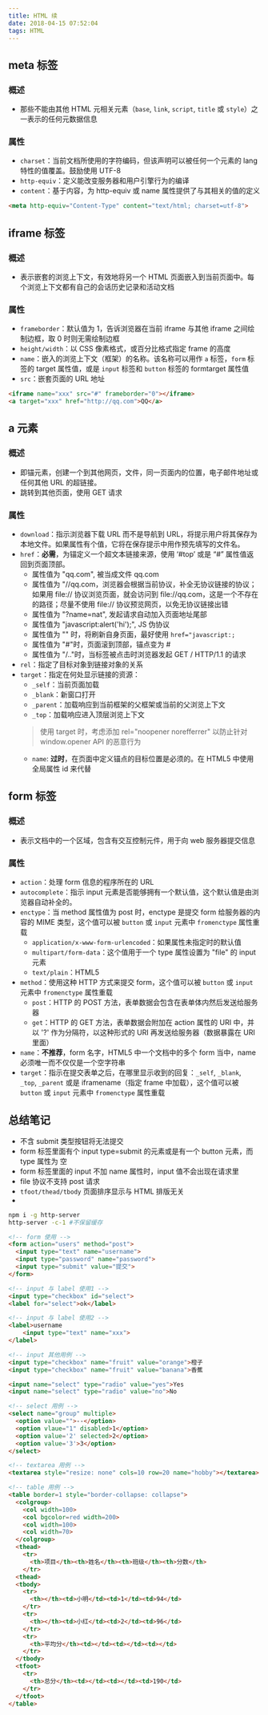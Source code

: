 ```yaml
---
title: HTML 续
date: 2018-04-15 07:52:04
tags: HTML
---
```


## meta 标签
### 概述
* 那些不能由其他 HTML 元相关元素（`base`, `link`, `script`, `title` 或 `style`）之一表示的任何元数据信息

### 属性
* `charset`：当前文档所使用的字符编码，但该声明可以被任何一个元素的 lang 特性的值覆盖。鼓励使用 UTF-8
* `http-equiv`：定义能改变服务器和用户引擎行为的编译
* `content`：基于内容，为 http-equiv 或 name 属性提供了与其相关的值的定义

```html
<meta http-equiv="Content-Type" content="text/html; charset=utf-8">
```


## iframe 标签
### 概述
* 表示嵌套的浏览上下文，有效地将另一个 HTML 页面嵌入到当前页面中。每个浏览上下文都有自己的会话历史记录和活动文档

### 属性
* `frameborder`：默认值为 1，告诉浏览器在当前 iframe 与其他 iframe 之间绘制边框，取 0 时则无需绘制边框
* `height/width`：以 CSS 像素格式，或百分比格式指定 frame 的高度
* `name`：嵌入的浏览上下文（框架）的名称。该名称可以用作 `a` 标签，`form` 标签的 target 属性值，或是 `input` 标签和 `button` 标签的 formtarget 属性值
* `src`：嵌套页面的 URL 地址

```html
<iframe name="xxx" src="#" frameborder="0"></iframe>
<a target="xxx" href="http://qq.com">QQ</a>
```

## a 元素
### 概述
* 即锚元素，创建一个到其他网页，文件，同一页面内的位置，电子邮件地址或任何其他 URL 的超链接。
* 跳转到其他页面，使用 GET 请求

### 属性
* `download`：指示浏览器下载 URL 而不是导航到 URL，将提示用户将其保存为本地文件。如果属性有个值，它将在保存提示中用作预先填写的文件名。
* `href`：**必需**，为锚定义一个超文本链接来源，使用 ‘#top’ 或是 “#” 属性值返回到页面顶部。
  - 属性值为 "qq.com", 被当成文件 qq.com
  - 属性值为 "//qq.com，浏览器会根据当前协议，补全无协议链接的协议；如果用 file:// 协议浏览页面，就会访问到 file://qq.com，这是一个不存在的路径；尽量不使用 file:// 协议预览网页，以免无协议链接出错
  - 属性值为 "?name=nat", 发起请求自动加入页面地址尾部
  - 属性值为 "javascript:alert('hi');", JS 伪协议
  - 属性值为 "" 时，将刷新自身页面，最好使用 `href="javascript:;`
  - 属性值为 "#"时，页面滚到顶部，锚点变为 #
  - 属性值为 "/.."时，当标签被点击时浏览器发起 GET / HTTP/1.1 的请求
* `rel`：指定了目标对象到链接对象的关系
* `target`：指定在何处显示链接的资源：
  - `_self`：当前页面加载
  - `_blank`：新窗口打开
  - `_parent`：加载响应到当前框架的父框架或当前的父浏览上下文
  - `_top`：加载响应进入顶层浏览上下文
  > 使用 target 时，考虑添加 rel="noopener norefferrer" 以防止针对 window.opener API 的恶意行为
  - `name`: **过时**，在页面中定义锚点的目标位置是必须的。在 HTML5 中使用全局属性 id 来代替
 

## form 标签
### 概述
* 表示文档中的一个区域，包含有交互控制元件，用于向 web 服务器提交信息

### 属性
* `action`：处理 form 信息的程序所在的 URL
* `autocomplete`：指示 input 元素是否能够拥有一个默认值，这个默认值是由浏览器自动补全的。
* `enctype`：当 method 属性值为 post 时，enctype 是提交 form 给服务器的内容的 MIME 类型，这个值可以被 `button` 或 `input` 元素中 `fromenctype` 属性重载
  - `application/x-www-form-urlencoded`：如果属性未指定时的默认值
  - `multipart/form-data`：这个值用于一个 type 属性设置为 "file" 的 input 元素
  - `text/plain`：HTML5
* `method`：使用这种 HTTP 方式来提交 form，这个值可以被 `button` 或 `input` 元素中 `fromenctype` 属性重载
  - `post`：HTTP 的 POST 方法，表单数据会包含在表单体内然后发送给服务器
  - `get`：HTTP 的 GET 方法，表单数据会附加在 action 属性的 URI 中，并以 '?' 作为分隔符，以这种形式的 URI 再发送给服务器（数据暴露在 URI 里面）
* `name`：**不推荐**，form 名字，HTML5 中一个文档中的多个 form 当中，name 必须唯一而不仅仅是一个空字符串
* `target`：指示在提交表单之后，在哪里显示收到的回复：`_self`, `_blank`, ` _top`, `_parent` 或是 iframename（指定 frame 中加载），这个值可以被 `button` 或 `input` 元素中 `fromenctype` 属性重载

## 总结笔记
* 不含 submit 类型按钮将无法提交
* form 标签里面有个 input type=submit 的元素或是有一个 button 元素，而 type 属性为 空
* form 标签里面的 input 不加 name 属性时，input 值不会出现在请求里
* file 协议不支持 post 请求
* `tfoot/thead/tbody` 页面排序显示与 HTML 排版无关
* 

```bash
npm i -g http-server
http-server -c-1 #不保留缓存
```

```html
<!-- form 使用 -->
<form action="users" method="post">
  <input type="text" name="username">
  <input type="password" name="password">
  <input type="submit" value="提交">
</form>

<!-- input 与 label 使用1 -->
<input type="checkbox" id="select">
<label for="select">ok</label>

<!-- input 与 label 使用2 -->
<label>username
	<input type="text" name="xxx">
</label>

<!-- input 其他用例 -->
<input type="checkbox" name="fruit" value="orange">橙子
<input type="checkbox" name="fruit" value="banana">香蕉

<input name="select" type="radio" value="yes">Yes
<input name="select" type="radio" value="no">No

<!-- select 用例 -->
<select name="group" multiple>
  <option value="">--</option>
  <option vlaue="1" disabled>1</option>
  <option value='2' selected>2</option>
  <option value='3'>3</option>
</select>

<!-- textarea 用例 -->
<textarea style="resize: none" cols=10 row=20 name="hobby"></textarea>

<!-- table 用例 -->
<table border=1 style="border-collapse: collapse">
  <colgroup>
    <col width=100>
    <col bgcolor=red width=200>
    <col width=100>
    <col width=70>
  </colgroup>
  <thead>
    <tr>
      <th>项目</th><th>姓名</th><th>班级</th><th>分数</th>
    </tr>
  <thead>
  <tbody>
    <tr>
      <th></th><td>小明</td><td>1</td><td>94</td>
    </tr>
    <tr>
      <th></th><td>小红</td><td>2</td><td>96</td>
    </tr>
    <tr>
      <th>平均分</th><td></td><td></td><td></td>
    </tr>
  </tbody>
  <tfoot>
    <tr>
      <th>总分</th><td></td><td></td><td>190</td>
    </tr>
  </tfoot>
</table>
```














